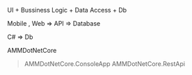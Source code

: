 UI + Bussiness Logic + Data Access + Db		

Mobile , Web => API => Database

C# => Db

AMMDotNetCore
>AMMDotNetCore.ConsoleApp
>AMMDotNetCore.RestApi

